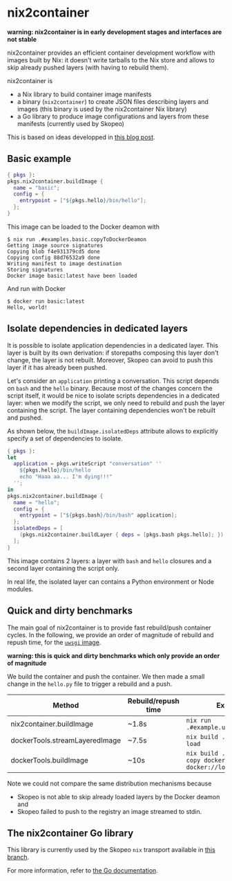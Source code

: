 # nix2container

**warning: nix2container is in early development stages and interfaces are not stable**

nix2container provides an efficient container development workflow
with images built by Nix: it doesn't write tarballs to the Nix
store and allows to skip already pushed layers (with having to rebuild
them).

nix2container is
- a Nix library to build container image manifests
- a binary (`nix2container`) to create JSON files describing layers and images (this
  binary is used by the nix2container Nix library)
- a Go library to produce image configurations and layers from these
  manifests (currently used by Skopeo)

This is based on ideas developped in [this blog
post](https://lewo.abesis.fr/posts/nix-build-container-image/).


## Basic example

```nix
{ pkgs }:
pkgs.nix2container.buildImage {
  name = "basic";
  config = {
    entrypoint = ["${pkgs.hello}/bin/hello"];
  };
}
```

This image can be loaded to the Docker deamon with

```shell
$ nix run .#examples.basic.copyToDockerDeamon
Getting image source signatures
Copying blob f4e931379cd5 done
Copying config 88d76532a9 done
Writing manifest to image destination
Storing signatures
Docker image basic:latest have been loaded
```

And run with Docker

```
$ docker run basic:latest
Hello, world!
```


## Isolate dependencies in dedicated layers

It is possible to isolate application dependencies in a dedicated
layer. This layer is built by its own derivation: if storepaths
composing this layer don't change, the layer is not rebuilt. Moreover,
Skopeo can avoid to push this layer if it has already been pushed.

Let's consider an `application` printing a conversation. This script
depends on `bash` and the `hello` binary. Because most of the changes
concern the script itself, it would be nice to isolate scripts
dependencies in a dedicated layer: when we modify the script, we only
need to rebuild and push the layer containing the script. The layer
containing dependencies won't be rebuilt and pushed.

As shown below, the `buildImage.isolatedDeps` attribute allows to
explicitly specify a set of dependencies to isolate.

```nix
{ pkgs }:
let
  application = pkgs.writeScript "conversation" ''
    ${pkgs.hello}/bin/hello 
    echo "Haaa aa... I'm dying!!!"
  '';
in
pkgs.nix2container.buildImage {
  name = "hello";
  config = {
    entrypoint = ["${pkgs.bash}/bin/bash" application];
  };
  isolatedDeps = [
    (pkgs.nix2container.buildLayer { deps = [pkgs.bash pkgs.hello]; })
  ];
}
```

This image contains 2 layers: a layer with `bash` and `hello` closures
and a second layer containing the script only.

In real life, the isolated layer can contains a Python environment or
Node modules.


## Quick and dirty benchmarks

The main goal of nix2container is to provide fast rebuild/push
container cycles. In the following, we provide an order of magnitude
of rebuild and repush time, for the [`uwsgi` image](https://github.com/nlewo/nix2container/blob/c6a8d82f1cdd80fabb76e7c1459471e1ea95a080/examples/uwsgi/default.nix).

**warning: this is quick and dirty benchmarks which only provide an order of magnitude**

We build the container and push the container. We then made a small
change in the `hello.py` file to trigger a rebuild and a push.

Method | Rebuild/repush time | Executed command
---|---|---
nix2container.buildImage | ~1.8s | `nix run .#example.uwsgi.copyToRegistry`
dockerTools.streamLayeredImage | ~7.5s | `nix build .#example.uwsgi \| docker load`
dockerTools.buildImage | ~10s | `nix build .#example.uwsgi; skopeo copy docker-archive://./result docker://localhost:5000/uwsgi:latest`

Note we could not compare the same distribution mechanisms because
- Skopeo is not able to skip already loaded layers by the Docker deamon and
- Skopeo failed to push to the registry an image streamed to stdin.


## The nix2container Go library

This library is currently used by the Skopeo `nix` transport available
in [this branch](https://github.com/nlewo/image/tree/nix).

For more information, refer to [the Go
documentation](https://pkg.go.dev/github.com/nlewo/nix2container).
